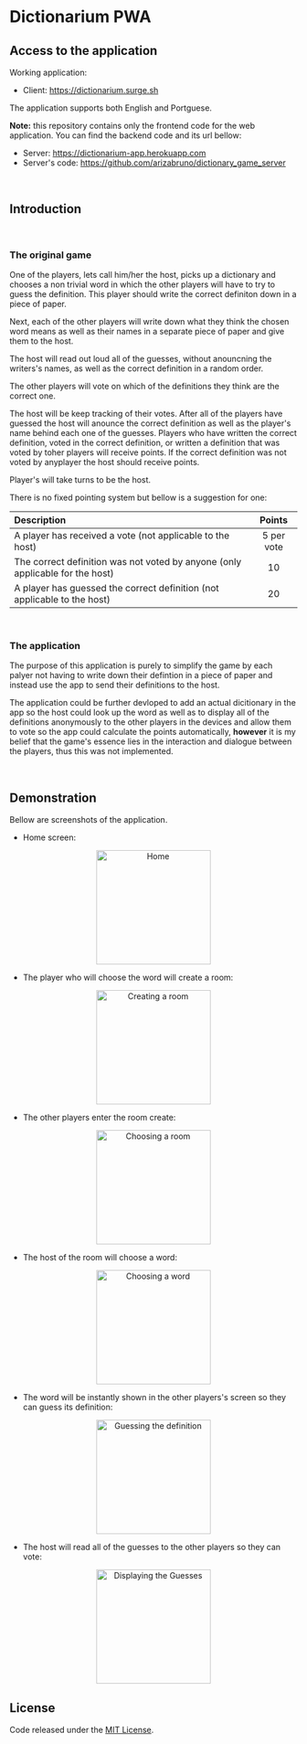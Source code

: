 # Dictionarium PWA

## Access to the application

Working application:
- Client: https://dictionarium.surge.sh

The application supports both English and Portguese.

**Note:** this repository contains only the frontend code for the web application. You can find the backend code and its url bellow:
- Server: https://dictionarium-app.herokuapp.com
- Server's code: https://github.com/arizabruno/dictionary_game_server
<br>


## Introduction 

<br>

### The original game

One of the players, lets call him/her the host, picks up a dictionary and chooses a non trivial word in which the other players will have to try to guess the definition. This player should write the correct definiton down in a piece of paper. 

Next, each of the other players will write down what they think the chosen word means as well as their names in a separate piece of paper and give them to the host.

The host will read out loud all of the guesses, without anouncning the writers's names, as well as the correct definition in a random order. 

The other players will vote on which of the definitions they think are the correct one. 

The host will be keep tracking of their votes. After all of the players have guessed the host will anounce the correct definition as well as the player's name behind each one of the guesses. Players who have written the correct definition, voted in the correct definition, or written a definition that was voted by toher players will receive points. If the correct definition was not voted by anyplayer the host should receive points. 

Player's will take turns to be the host.

There is no fixed pointing system but bellow is a suggestion for one:

<center>

| Description                                                                           | Points       | 
| :---                                                                                  |    :----:    | 
| A player has received a vote (not applicable to the host)                             | 5 per vote   |
| The correct definition was not voted by anyone (only applicable for the host)         | 10           |
| A player has guessed the correct definition (not applicable to the host)              | 20           |

</center>

<br>

### The application

The purpose of this application is purely to simplify the game by each palyer not having to write down their defintion in a piece of paper and instead use the app to send their definitions to the host.

The application could be further devloped to add an actual dicitionary in the app so the host could look up the word as well as to display all of the definitions anonymously to the other players in the devices and allow them to vote so the app could calculate the points automatically, **however** it is my belief that the game's essence lies in the interaction and dialogue between the players, thus this was not implemented.

<br>

## Demonstration

Bellow are screenshots of the application.

- Home screen:

<p align="center">
<img src="./Screenshots/en/Home.png" alt="Home" width="200"/>
</p>

- The player who will choose the word will create a room:

<p align="center">
<img src="./Screenshots/en/CreateRoom.png" alt="Creating a room" width="200"/>
</p>

- The other players enter the room create:

<p align="center">
<img src="./Screenshots/en/ChooseRoom.png" alt="Choosing a room" width="200"/>
</p>

- The host of the room will choose a word:

<p align="center">
<img src="./Screenshots/en/ChooseWord.png" alt="Choosing a word" width="200"/>
</p>


- The word will be instantly shown in the other players's screen so they can guess its definition:

<p align="center">
<img src="./Screenshots/en/GuessDefinition.png" alt="Guessing the definition" width="200"/>
</p>

- The host will read all of the guesses to the other players so they can vote:

<p align="center">
<img src="./Screenshots/en/DisplayGuesses.png" alt="Displaying the Guesses" width="200"/>
</p>

## License


Code released under the [MIT License](LICENSE.md).

